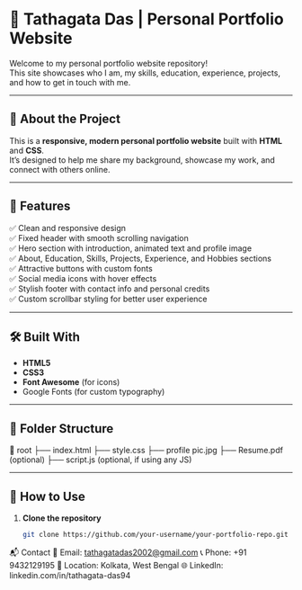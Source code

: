 # 🌟 Tathagata Das | Personal Portfolio Website

Welcome to my personal portfolio website repository!  
This site showcases who I am, my skills, education, experience, projects, and how to get in touch with me.

---

## 📌 About the Project

This is a **responsive, modern personal portfolio website** built with **HTML** and **CSS**.  
It’s designed to help me share my background, showcase my work, and connect with others online.

---

## 🎨 Features

✅ Clean and responsive design  
✅ Fixed header with smooth scrolling navigation  
✅ Hero section with introduction, animated text and profile image  
✅ About, Education, Skills, Projects, Experience, and Hobbies sections  
✅ Attractive buttons with custom fonts  
✅ Social media icons with hover effects  
✅ Stylish footer with contact info and personal credits  
✅ Custom scrollbar styling for better user experience

---

## 🛠️ Built With

- **HTML5**
- **CSS3**
- **Font Awesome** (for icons)
- Google Fonts (for custom typography)

---

## 📂 Folder Structure

📁 root
├── index.html
├── style.css
├── profile pic.jpg
├── Resume.pdf (optional)
├── script.js (optional, if using any JS)

---

## 🚀 How to Use

1. **Clone the repository**
   ```bash
   git clone https://github.com/your-username/your-portfolio-repo.git

📬 Contact
📧 Email: tathagatadas2002@gmail.com
📞 Phone: +91 9432129195
📍 Location: Kolkata, West Bengal
🌐 LinkedIn: linkedin.com/in/tathagata-das94
